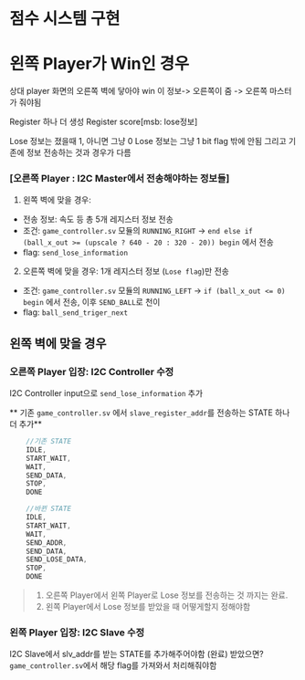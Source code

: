 # 점수 시스템 구현
# 왼쪽 Player가 Win인 경우
상대 player 화면의 오른쪽 벽에 닿아야 win
이 정보-> 오른쪽이 줌 -> 오른쪽 마스터가 줘야됨

Register 하나 더 생성
Register score[msb: lose정보]

Lose 정보는 졌을때 1, 아니면 그냥 0
Lose 정보는 그냥 1 bit flag 밖에 안됨
그리고 기존에 정보 전송하는 것과 경우가 다름

### [오른쪽 Player : I2C Master에서 전송해야하는 정보들]
1. 왼쪽 벽에 맞을 경우: 
- 전송 정보: 속도 등 총 5개 레지스터 정보 전송
- 조건: `game_controller.sv` 모듈의 `RUNNING_RIGHT` -> `end else if (ball_x_out >= (upscale ? 640 - 20 : 320 - 20)) begin` 에서 전송
- flag: `send_lose_information`

2. 오른쪽 벽에 맞을 경우:
1개 레지스터 정보 (`Lose flag`)만 전송
- 조건: `game_controller.sv` 모듈의 `RUNNING_LEFT` -> `if (ball_x_out <= 0) begin` 에서 전송, 이후 `SEND_BALL`로 천이
- flag: `ball_send_triger_next`




## 왼쪽 벽에 맞을 경우
### 오른쪽 Player 입장: I2C Controller 수정
I2C Controller input으로 `send_lose_information` 추가


** 기존 `game_controller.sv` 에서 `slave_register_addr`를 전송하는 STATE 하나 더 추가**
```c
    //기존 STATE
    IDLE,
    START_WAIT,
    WAIT,
    SEND_DATA,
    STOP,
    DONE

    //바뀐 STATE
    IDLE,
    START_WAIT,
    WAIT,
    SEND_ADDR,
    SEND_DATA,
    SEND_LOSE_DATA,
    STOP,
    DONE
```

> 1. 오른쪽 Player에서 왼쪽 Player로 Lose 정보를 전송하는 것 까지는 완료.
> 2. 왼쪽 Player에서 Lose 정보를 받았을 때 어떻게할지 정해야함


### 왼쪽 Player 입장: I2C Slave 수정
I2C Slave에서 slv_addr를 받는 STATE를 추가해주어야함 (완료)
받았으면? `game_controller.sv`에서 해당 flag를 가져와서 처리해줘야함
